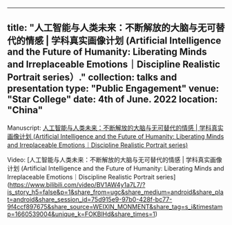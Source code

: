 
---
title: "人工智能与人类未来：不断解放的大脑与无可替代的情感 | 学科真实画像计划 (Artificial Intelligence and the Future of Humanity: Liberating Minds and Irreplaceable Emotions｜Discipline Realistic Portrait series）."
collection: talks and presentation
type: "Public Engagement"
venue: "Star College"
date: 4th of June. 2022
location: "China"
---

Manuscript: [人工智能与人类未来：不断解放的大脑与无可替代的情感 | 学科真实画像计划 (Artificial Intelligence and the Future of Humanity: Liberating Minds and Irreplaceable Emotions｜Discipline Realistic Portrait series)](https://mp.weixin.qq.com/s/HwGK69aNMWWXI4aJohZOsQ)

Video: [人工智能与人类未来：不断解放的大脑与无可替代的情感 | 学科真实画像计划 (Artificial Intelligence and the Future of Humanity: Liberating Minds and Irreplaceable Emotions｜Discipline Realistic Portrait series] (https://www.bilibili.com/video/BV1AW4y1a7L7/?is_story_h5=false&p=1&share_from=ugc&share_medium=android&share_plat=android&share_session_id=75d915e9-97b0-428f-bc77-9f4ccf897675&share_source=WEIXIN_MONMENT&share_tag=s_i&timestamp=1660539004&unique_k=FOKBlHd&share_times=1)
